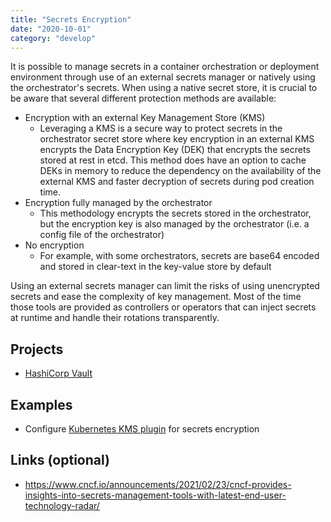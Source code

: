 ```yaml
---
title: "Secrets Encryption"
date: "2020-10-01"
category: "develop"
---
```


It is possible to manage secrets in a container orchestration or deployment environment through use of an external secrets manager or natively using the orchestrator's secrets. When using a native secret store, it is crucial to be aware that several different protection methods are available:

- Encryption with an external Key Management Store (KMS)
  - Leveraging a KMS is a secure way to protect secrets in the orchestrator secret store where key encryption in an external KMS encrypts the Data Encryption Key (DEK) that encrypts the secrets stored at rest in etcd. This method does have an option to cache DEKs in memory to reduce the dependency on the availability of the external KMS and faster decryption of secrets during pod creation time.
- Encryption fully managed by the orchestrator
  - This methodology encrypts the secrets stored in the orchestrator, but the encryption key is also managed by the orchestrator (i.e. a config file of the orchestrator)
- No encryption
  - For example, with some orchestrators, secrets are base64 encoded and stored in clear-text in the key-value store by default

Using an external secrets manager can limit the risks of using unencrypted secrets and ease the complexity of key management. Most of the time those tools are provided as controllers or operators that can inject secrets at runtime and handle their rotations transparently.

## Projects
- [HashiCorp Vault](https://github.com/hashicorp/vault)

<!---
## Commercial Projects (optional)
- [HashiCorp Vault Enterprise](www.hashicorp.com)
- [AWS KMS](https://aws.amazon.com/kms/)
- [Aqua Security Enterprise](www.aquasec.com)
-->

## Examples
- Configure [Kubernetes KMS plugin](https://kubernetes.io/docs/tasks/administer-cluster/kms-provider/) for secrets encryption

## Links (optional)
- https://www.cncf.io/announcements/2021/02/23/cncf-provides-insights-into-secrets-management-tools-with-latest-end-user-technology-radar/
